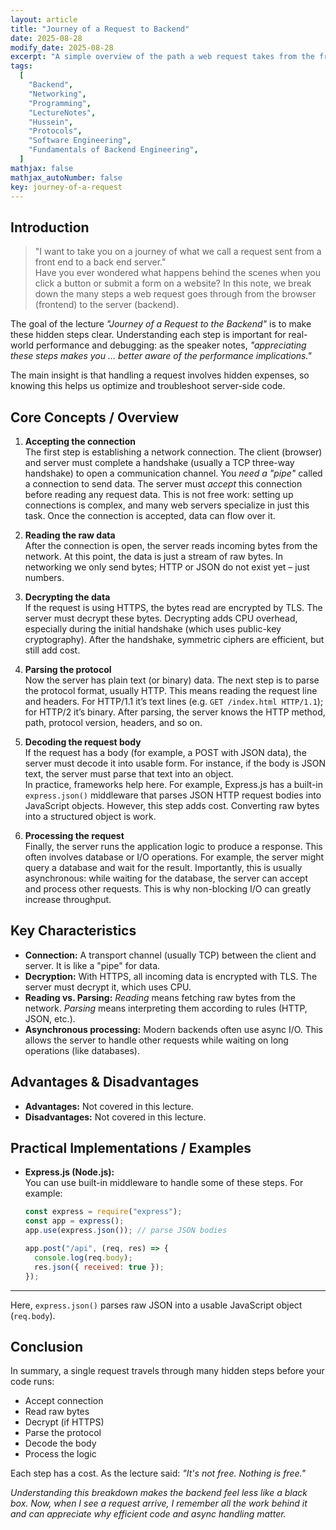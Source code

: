 ```yaml
---
layout: article
title: "Journey of a Request to Backend"
date: 2025-08-28
modify_date: 2025-08-28
excerpt: "A simple overview of the path a web request takes from the frontend to the backend server, including key stages and hidden costs."
tags:
  [
    "Backend",
    "Networking",
    "Programming",
    "LectureNotes",
    "Hussein",
    "Protocols",
    "Software Engineering",
    "Fundamentals of Backend Engineering",
  ]
mathjax: false
mathjax_autoNumber: false
key: journey-of-a-request
---
```


## Introduction

> "I want to take you on a journey of what we call a request sent from a front end to a back end server."  
> Have you ever wondered what happens behind the scenes when you click a button or submit a form on a website? In this note, we break down the many steps a web request goes through from the browser (frontend) to the server (backend).

The goal of the lecture _"Journey of a Request to the Backend"_ is to make these hidden steps clear. Understanding each step is important for real-world performance and debugging: as the speaker notes, _"appreciating these steps makes you ... better aware of the performance implications."_

The main insight is that handling a request involves hidden expenses, so knowing this helps us optimize and troubleshoot server-side code.

## Core Concepts / Overview

1. **Accepting the connection**  
   The first step is establishing a network connection. The client (browser) and server must complete a handshake (usually a TCP three-way handshake) to open a communication channel. You _need a "pipe"_ called a connection to send data. The server must _accept_ this connection before reading any request data. This is not free work: setting up connections is complex, and many web servers specialize in just this task. Once the connection is accepted, data can flow over it.

2. **Reading the raw data**  
   After the connection is open, the server reads incoming bytes from the network. At this point, the data is just a stream of raw bytes. In networking we only send bytes; HTTP or JSON do not exist yet – just numbers.

3. **Decrypting the data**  
   If the request is using HTTPS, the bytes read are encrypted by TLS. The server must decrypt these bytes. Decrypting adds CPU overhead, especially during the initial handshake (which uses public-key cryptography). After the handshake, symmetric ciphers are efficient, but still add cost.

4. **Parsing the protocol**  
   Now the server has plain text (or binary) data. The next step is to parse the protocol format, usually HTTP. This means reading the request line and headers. For HTTP/1.1 it’s text lines (e.g. `GET /index.html HTTP/1.1`); for HTTP/2 it’s binary. After parsing, the server knows the HTTP method, path, protocol version, headers, and so on.

5. **Decoding the request body**  
   If the request has a body (for example, a POST with JSON data), the server must decode it into usable form. For instance, if the body is JSON text, the server must parse that text into an object.  
   In practice, frameworks help here. For example, Express.js has a built-in `express.json()` middleware that parses JSON HTTP request bodies into JavaScript objects. However, this step adds cost. Converting raw bytes into a structured object is work.

6. **Processing the request**  
   Finally, the server runs the application logic to produce a response. This often involves database or I/O operations. For example, the server might query a database and wait for the result. Importantly, this is usually asynchronous: while waiting for the database, the server can accept and process other requests. This is why non-blocking I/O can greatly increase throughput.

## Key Characteristics

- **Connection:** A transport channel (usually TCP) between the client and server. It is like a "pipe" for data.
- **Decryption:** With HTTPS, all incoming data is encrypted with TLS. The server must decrypt it, which uses CPU.
- **Reading vs. Parsing:** _Reading_ means fetching raw bytes from the network. _Parsing_ means interpreting them according to rules (HTTP, JSON, etc.).
- **Asynchronous processing:** Modern backends often use async I/O. This allows the server to handle other requests while waiting on long operations (like databases).

## Advantages & Disadvantages

- **Advantages:** Not covered in this lecture.
- **Disadvantages:** Not covered in this lecture.

## Practical Implementations / Examples

- **Express.js (Node.js):**  
  You can use built-in middleware to handle some of these steps. For example:

  ```js
  const express = require("express");
  const app = express();
  app.use(express.json()); // parse JSON bodies

  app.post("/api", (req, res) => {
    console.log(req.body);
    res.json({ received: true });
  });
  ```

---

Here, `express.json()` parses raw JSON into a usable JavaScript object (`req.body`).

## Conclusion

In summary, a single request travels through many hidden steps before your code runs:

- Accept connection
- Read raw bytes
- Decrypt (if HTTPS)
- Parse the protocol
- Decode the body
- Process the logic

Each step has a cost. As the lecture said: _"It's not free. Nothing is free."_

_Understanding this breakdown makes the backend feel less like a black box. Now, when I see a request arrive, I remember all the work behind it and can appreciate why efficient code and async handling matter._
